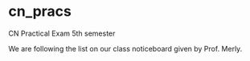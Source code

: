 # cn_pracs
CN Practical Exam 5th semester

We are following the list on our class noticeboard given by Prof. Merly.
